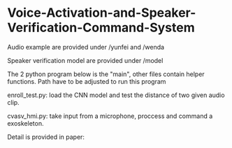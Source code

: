 # Voice-Activation-and-Speaker-Verification-Command-System

Audio example are provided under /yunfei and /wenda 

Speaker verification model are provided under /model

The 2 python program below is the "main", other files contain helper functions. Path have to be adjusted to run this program

enroll_test.py: load the CNN model and test the distance of two given audio clip. 

cvasv_hmi.py: take input from a microphone, proccess and command a exoskeleton. 

Detail is provided in paper: 
